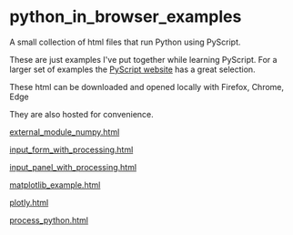 # python_in_browser_examples

A small collection of html files that run Python using PyScript.

These are just examples I've put together while learning PyScript.
For a larger set of examples the [PyScript website](https://pyscript.net/examples/) has a great selection.

These html can be downloaded and opened locally with Firefox, Chrome, Edge

They are also hosted for convenience.

[external_module_numpy.html](https://shimwell.github.io/python_in_browser_examples/external_module_numpy.html)

[input_form_with_processing.html](https://shimwell.github.io/python_in_browser_examples/input_form_with_processing.html)

[input_panel_with_processing.html](https://shimwell.github.io/python_in_browser_examples/input_panel_with_processing.html)

[matplotlib_example.html](https://shimwell.github.io/python_in_browser_examples/matplotlib_example.html)

[plotly.html](https://shimwell.github.io/python_in_browser_examples/plotly.html)

[process_python.html](https://shimwell.github.io/python_in_browser_examples/process_python.html)

